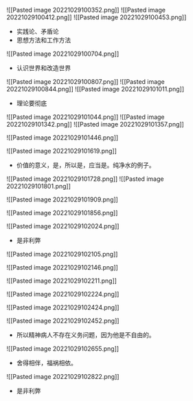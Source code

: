 ![[Pasted image 20221029100352.png]]
![[Pasted image 20221029100412.png]]
![[Pasted image 20221029100453.png]]
- 实践论、矛盾论
- 思想方法和工作方法

![[Pasted image 20221029100704.png]]
- 认识世界和改造世界

![[Pasted image 20221029100807.png]]
![[Pasted image 20221029100844.png]]
![[Pasted image 20221029101011.png]]
- 理论要彻底

![[Pasted image 20221029101044.png]]
![[Pasted image 20221029101342.png]]
![[Pasted image 20221029101357.png]]

![[Pasted image 20221029101446.png]]

![[Pasted image 20221029101619.png]]
- 价值的意义，是，所以是，应当是。纯净水的例子。

![[Pasted image 20221029101728.png]]
![[Pasted image 20221029101801.png]]

![[Pasted image 20221029101909.png]]

![[Pasted image 20221029101856.png]]

![[Pasted image 20221029102024.png]]
- 是非利弊

![[Pasted image 20221029102105.png]]

![[Pasted image 20221029102146.png]]

![[Pasted image 20221029102211.png]]

![[Pasted image 20221029102224.png]]

![[Pasted image 20221029102424.png]]

![[Pasted image 20221029102452.png]]

- 所以精神病人不存在义务问题，因为他是不自由的。

![[Pasted image 20221029102655.png]]

- 舍得相伴，福祸相依。

![[Pasted image 20221029102822.png]]
- 是非利弊




